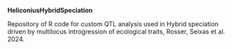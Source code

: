 <b>HeliconiusHybridSpeciation</b>

Repository of R code for custom QTL analysis used in Hybrid speciation driven by multilocus introgression of ecological traits, Rosser, Seixas et al. 2024.
